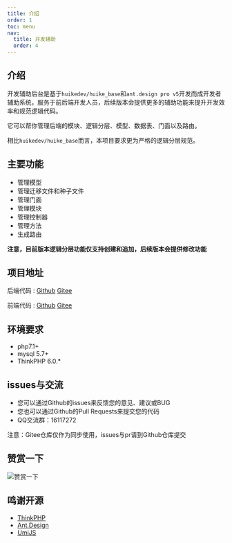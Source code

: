 ```yaml
---
title: 介绍
order: 1
toc: menu
nav:
  title: 开发辅助
  order: 4
---
```


## 介绍
开发辅助后台是基于`huikedev/huike_base`和`ant.design pro v5`开发而成开发者辅助系统，服务于前后端开发人员，后续版本会提供更多的辅助功能来提升开发效率和规范逻辑代码。

它可以帮你管理后端的模块、逻辑分层、模型、数据表、门面以及路由。

相比`huikedev/huike_base`而言，本项目要求更为严格的逻辑分层规范。

## 主要功能

+ 管理模型
+ 管理迁移文件和种子文件
+ 管理门面
+ 管理模块
+ 管理控制器
+ 管理方法
+ 生成路由

**注意，目前版本逻辑分层功能仅支持创建和追加，后续版本会提供修改功能**

## 项目地址

后端代码 : [Github](https://github.com/huikedev/dev_admin) [Gitee](https://gitee.com/huikedev/dev_admin)

前端代码 : [Github](https://github.com/huikedev/dev_admin_front) [Gitee](https://gitee.com/huikedev/dev_admin_front)

## 环境要求

+ php7.1+
+ mysql 5.7+
+ ThinkPHP 6.0.*

## issues与交流

+ 您可以通过Github的issues来反馈您的意见、建议或BUG
+ 您也可以通过Github的Pull Requests来提交您的代码
+ QQ交流群：16117272

<Alert type="error">
注意：Gitee仓库仅作为同步使用，issues与pr请到Github仓库提交
</Alert>


## 赞赏一下
<img alt="赞赏一下" src="https://huikedev-1255741738.cos.ap-shanghai.myqcloud.com/donate/donate.jpg" style="text-align: center;max-width: 750px;" />

## 鸣谢开源

+ [ThinkPHP](https://github.com/top-think/framework)
+ [Ant.Design](https://ant.design/)
+ [UmiJS](https://umijs.org/)
